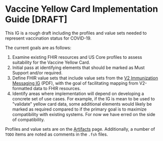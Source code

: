 # Vaccine Yellow Card Implementation Guide \[DRAFT\]

This IG is a rough draft including the profiles and value sets needed to represent vaccination status for COVID-19.

The current goals are as follows:

1. Examine existing FHIR resources and US Core profiles to assess suitability for the Vaccine Yellow Card.
1. Initial pass at identifying elements that should be marked as Must Support and/or required.
1. Define FHIR value sets that include value sets from the [V2 Immunization Messaging IG](https://www.cdc.gov/vaccines/programs/iis/technical-guidance/downloads/hl7guide-1-5-2014-11.pdf) (PDF), with the goal of facilitating mapping from V2-formatted data to FHIR resources.
1. Identify areas where implementation will depend on developing a concrete set of use cases. For example, if the IG is mean to be used to "validate" yellow card data, some additional elements would likely be marked as required compared to if the primary goal is to maximize compatibility with existing systems. For now we have erred on the side of compatibility.

Profiles and value sets are on the [Artifacts](artifacts.html) page. Additionally, a number of `TODO` items are noted as comments in the `.fsh` files.